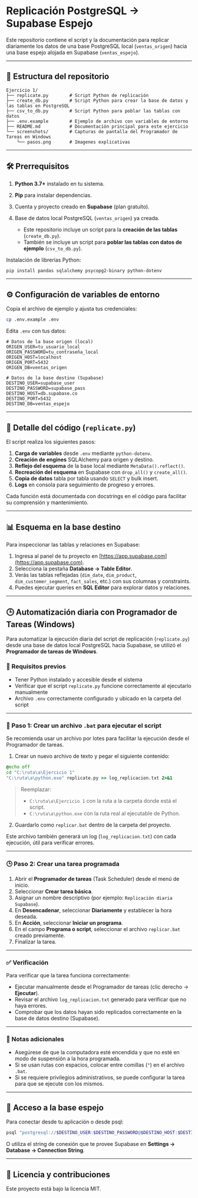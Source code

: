 # Replicación PostgreSQL → Supabase Espejo

Este repositorio contiene el script y la documentación para replicar diariamente los datos de una base PostgreSQL local (`ventas_origen`) hacia una base espejo alojada en Supabase (`ventas_espejo`).

---

## 📁 Estructura del repositorio

```text
Ejercicio 1/
├── replicate.py        # Script Python de replicación
├── create_db.py        # Script Python para crear la base de datos y las tablas en PostgreSQL
├── csv_to_db.py        # Script Python para poblar las tablas con datos
├── .env.example        # Ejemplo de archivo con variables de entorno
├── README.md           # Documentación principal para este ejercicio
└── screenshots/        # Capturas de pantalla del Programador de Tareas en Windows
    └── pasos.png       # Imagenes explicativas
```

---

## 🛠️ Prerrequisitos

1. **Python 3.7+** instalado en tu sistema.
2. **Pip** para instalar dependencias.
3. Cuenta y proyecto creado en **Supabase** (plan gratuito).
4. Base de datos local PostgreSQL (`ventas_origen`) ya creada.

   * Este repositorio incluye un script para la **creación de las tablas** (`create_db.py`).
   * También se incluye un script para **poblar las tablas con datos de ejemplo** (`csv_to_db.py`).

Instalación de librerías Python:

```bash
pip install pandas sqlalchemy psycopg2-binary python-dotenv
```

---

## ⚙️ Configuración de variables de entorno

Copia el archivo de ejemplo y ajusta tus credenciales:

```bash
cp .env.example .env
```

Edita `.env` con tus datos:

```env
# Datos de la base origen (local)
ORIGEN_USER=tu_usuario_local
ORIGEN_PASSWORD=tu_contraseña_local
ORIGEN_HOST=localhost
ORIGEN_PORT=5432
ORIGEN_DB=ventas_origen

# Datos de la base destino (Supabase)
DESTINO_USER=supabase_user
DESTINO_PASSWORD=supabase_pass
DESTINO_HOST=db.supabase.co
DESTINO_PORT=5432
DESTINO_DB=ventas_espejo
```

---

## 📜 Detalle del código (`replicate.py`)

El script realiza los siguientes pasos:

1. **Carga de variables** desde `.env` mediante `python-dotenv`.
2. **Creación de engines** SQLAlchemy para origen y destino.
3. **Reflejo del esquema** de la base local mediante `MetaData().reflect()`.
4. **Recreación del esquema** en Supabase con `drop_all()` y `create_all()`.
5. **Copia de datos** tabla por tabla usando `SELECT` y bulk insert.
6. **Logs** en consola para seguimiento de progreso y errores.

Cada función está documentada con docstrings en el código para facilitar su comprensión y mantenimiento.

---

## 📊 Esquema en la base destino

Para inspeccionar las tablas y relaciones en Supabase:

1. Ingresa al panel de tu proyecto en [https://app.supabase.com](https://app.supabase.com).
2. Selecciona la pestaña **Database → Table Editor**.
3. Verás las tablas reflejadas (`dim_date`, `dim_product`, `dim_customer_segment`, `fact_sales`, etc.) con sus columnas y constraints.
4. Puedes ejecutar queries en **SQL Editor** para explorar datos y relaciones.

---

## 🕒 Automatización diaria con Programador de Tareas (Windows)

Para automatizar la ejecución diaria del script de replicación (`replicate.py`) desde una base de datos local PostgreSQL hacia Supabase, se utilizó el **Programador de tareas de Windows**.

### 🔧 Requisitos previos

* Tener Python instalado y accesible desde el sistema
* Verificar que el script `replicate.py` funcione correctamente al ejecutarlo manualmente
* Archivo `.env` correctamente configurado y ubicado en la carpeta del script

---

### 📁 Paso 1: Crear un archivo `.bat` para ejecutar el script

Se recomienda usar un archivo por lotes para facilitar la ejecución desde el Programador de tareas.

1. Crear un nuevo archivo de texto y pegar el siguiente contenido:

```bat
@echo off
cd "C:\ruta\a\Ejercicio 1"
"C:\ruta\a\python.exe" replicate.py >> log_replicacion.txt 2>&1
```

> Reemplazar:
>
> * `C:\ruta\a\Ejercicio 1` con la ruta a la carpeta donde está el script.
> * `C:\ruta\a\python.exe` con la ruta real al ejecutable de Python.

2. Guardarlo como `replicar.bat` dentro de la carpeta del proyecto.

Este archivo también generará un log (`log_replicacion.txt`) con cada ejecución, útil para verificar errores.

---

### 🕒 Paso 2: Crear una tarea programada

1. Abrir el **Programador de tareas** (Task Scheduler) desde el menú de inicio.
2. Seleccionar **Crear tarea básica**.
3. Asignar un nombre descriptivo (por ejemplo: `Replicación diaria Supabase`).
4. En **Desencadenar**, seleccionar **Diariamente** y establecer la hora deseada.
5. En **Acción**, seleccionar **Iniciar un programa**.
6. En el campo **Programa o script**, seleccionar el archivo `replicar.bat` creado previamente.
7. Finalizar la tarea.

---

### ✅ Verificación

Para verificar que la tarea funciona correctamente:

* Ejecutar manualmente desde el Programador de tareas (clic derecho → **Ejecutar**).
* Revisar el archivo `log_replicacion.txt` generado para verificar que no haya errores.
* Comprobar que los datos hayan sido replicados correctamente en la base de datos destino (Supabase).

---

### 📌 Notas adicionales

* Asegúrese de que la computadora esté encendida y que no esté en modo de suspensión a la hora programada.
* Si se usan rutas con espacios, colocar entre comillas (`"`) en el archivo `.bat`.
* Si se requiere privilegios administrativos, se puede configurar la tarea para que se ejecute con los mismos.

---

## 🔑 Acceso a la base espejo

Para conectar desde tu aplicación o desde psql:

```bash
psql "postgresql://$DESTINO_USER:$DESTINO_PASSWORD@$DESTINO_HOST:$DESTINO_PORT/$DESTINO_DB"
```

O utiliza el string de conexión que te provee Supabase en **Settings → Database → Connection String**.

---

## 📝 Licencia y contribuciones

Este proyecto está bajo la licencia MIT.

